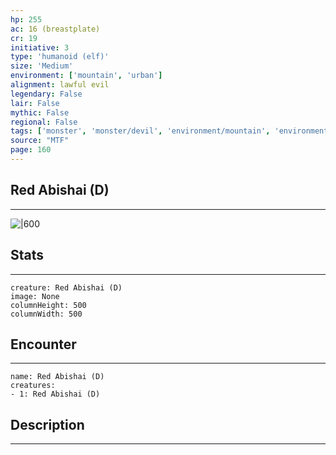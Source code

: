 ```yaml
---
hp: 255
ac: 16 (breastplate)
cr: 19
initiative: 3
type: 'humanoid (elf)'    
size: 'Medium'
environment: ['mountain', 'urban']
alignment: lawful evil
legendary: False
lair: False
mythic: False
regional: False
tags: ['monster', 'monster/devil', 'environment/mountain', 'environment/urban']
source: "MTF"
page: 160
---
```


## Red Abishai (D)
---

![|600](D:/Program%20Files/5e.tools/img/bestiary/MTF/Red%20Abishai.jpg)

## Stats
---

```statblock
creature: Red Abishai (D)
image: None
columnHeight: 500
columnWidth: 500
```

## Encounter
---

```encounter-table
name: Red Abishai (D)
creatures:
- 1: Red Abishai (D)
```

## Description
---




